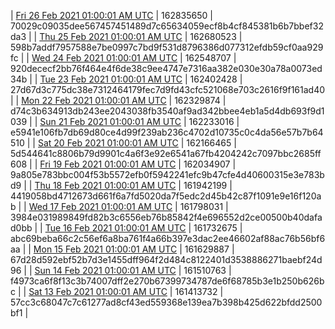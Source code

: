| [Fri 26 Feb 2021 01:00:01 AM UTC](https://transfer.sh/u0EiI/trcninja-dbdump-20210226010001.tar.bz2) | 162835650 | 70029c09035dee567457451489d7c65634059ecf8b4cf845381b6b7bbef32da3 | 
| [Thu 25 Feb 2021 01:00:01 AM UTC](https://transfer.sh/gCN4j/trcninja-dbdump-20210225010001.tar.bz2) | 162680523 | 598b7addf7957588e7be0997c7bd9f531d8796386d077312efdb59cf0aa929fc | 
| [Wed 24 Feb 2021 01:00:01 AM UTC](https://transfer.sh/e9VFg/trcninja-dbdump-20210224010001.tar.bz2) | 162548707 | 920dececf2bb76f464e4f6de38c9ee4747e7316aa382e030e30a78a0073ed34b | 
| [Tue 23 Feb 2021 01:00:01 AM UTC](https://transfer.sh/lhojF/trcninja-dbdump-20210223010001.tar.bz2) | 162402428 | 27d67d3c775dc38e7312464179fec7d9fd43cfc521068e703c2616f9f161ad40 | 
| [Mon 22 Feb 2021 01:00:01 AM UTC](https://transfer.sh/2ludH/trcninja-dbdump-20210222010001.tar.bz2) | 162329874 | d74c3b634913db243ee2043038fb3540af9ad342bbee4eb1a5d4db693f9d1039 | 
| [Sun 21 Feb 2021 01:00:01 AM UTC](https://transfer.sh/JdnGy/trcninja-dbdump-20210221010001.tar.bz2) | 162233016 | e5941e106fb7db69d80ce4d99f239ab236c4702d10735c0c4da56e57b7b64510 | 
| [Sat 20 Feb 2021 01:00:01 AM UTC](https://transfer.sh/yzxvd/trcninja-dbdump-20210220010001.tar.bz2) | 162166465 | 5d544641c8806b79d9901c4a6f3e92e6541a67fb4204242c7097bbc2685ff608 | 
| [Fri 19 Feb 2021 01:00:01 AM UTC](https://transfer.sh/aSpNU/trcninja-dbdump-20210219010001.tar.bz2) | 162034907 | 9a805e783bbc004f53b5572efb0f5942241efc9b47cfe4d40600315e3e783bd9 | 
| [Thu 18 Feb 2021 01:00:01 AM UTC](https://transfer.sh/4z3rX/trcninja-dbdump-20210218010001.tar.bz2) | 161942199 | 4419058bd4712673d661f6a7fd5020da7f5edc2d45b42c87f1091e9e16f120ab | 
| [Wed 17 Feb 2021 01:00:01 AM UTC](https://transfer.sh/kyIW6/trcninja-dbdump-20210217010001.tar.bz2) | 161798031 | 3984e031989849fd82b3c6556eb76b85842f4e696552d2ce00500b40dafad0bb | 
| [Tue 16 Feb 2021 01:00:01 AM UTC](https://transfer.sh/rfvVx/trcninja-dbdump-20210216010001.tar.bz2) | 161732675 | abc69beba66c2c56ef6a8ba761f4a66b397e3dac2ee46602af88ac76b56bf6aa | 
| [Mon 15 Feb 2021 01:00:01 AM UTC](https://transfer.sh/63s7K/trcninja-dbdump-20210215010001.tar.bz2) | 161629887 | 67d28d592ebf52b7d3e1455dff964f2d484c8122401d3538886271baebf24d96 | 
| [Sun 14 Feb 2021 01:00:01 AM UTC](https://transfer.sh/wAhuu/trcninja-dbdump-20210214010001.tar.bz2) | 161510763 | f4973ca6f8f13c3b74007dff2e270b67399734787de6f68785b3e1b250b626bc | 
| [Sat 13 Feb 2021 01:00:01 AM UTC](https://transfer.sh/uenP6/trcninja-dbdump-20210213010001.tar.bz2) | 161413732 | 57cc3c68047c7c61277ad8cf43ed559368e139ea7b398b425d622bfdd2500bf1 | 
